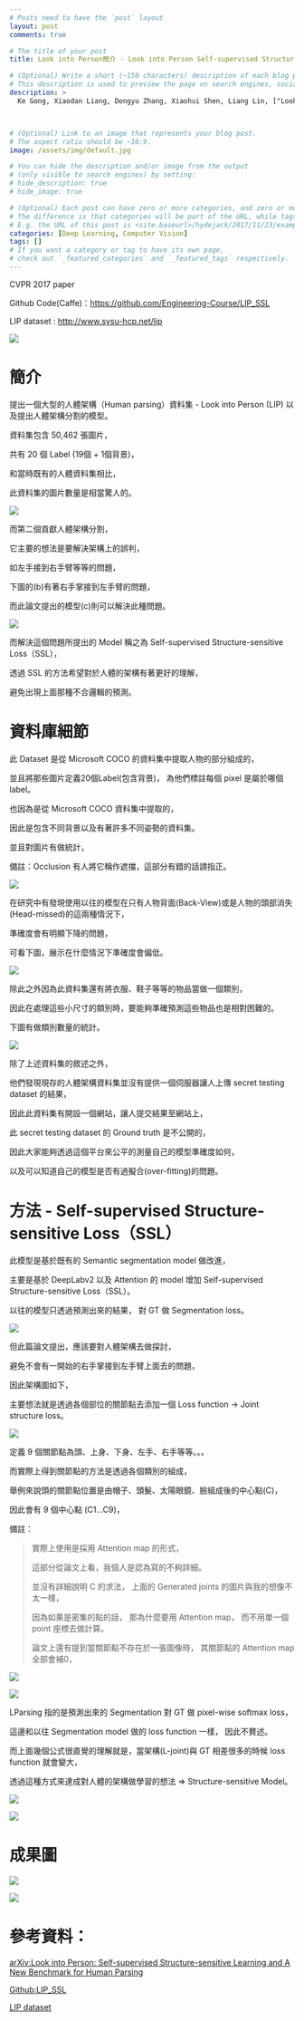 ```yaml
---
# Posts need to have the `post` layout
layout: post
comments: true

# The title of your post
title: Look into Person簡介 - Look into Person Self-supervised Structure-sensitive Learning and A New Benchmark for Human Parsing

# (Optional) Write a short (~150 characters) description of each blog post.
# This description is used to preview the page on search engines, social media, etc.
description: >
  Ke Gong, Xiaodan Liang, Dongyu Zhang, Xiaohui Shen, Liang Lin, ["Look into Person: Self-supervised Structure-sensitive Learning and A New Benchmark for Human Parsing"](https://arxiv.org/abs/1703.05446), arXiv:1703.05446



# (Optional) Link to an image that represents your blog post.
# The aspect ratio should be ~16:9.
image: /assets/img/default.jpg

# You can hide the description and/or image from the output
# (only visible to search engines) by setting:
# hide_description: true
# hide_image: true

# (Optional) Each post can have zero or more categories, and zero or more tags.
# The difference is that categories will be part of the URL, while tags will not.
# E.g. the URL of this post is <site.baseurl>/hydejack/2017/11/23/example-content/
categories: [Deep Learning, Computer Vision]
tags: []
# If you want a category or tag to have its own page,
# check out `_featured_categories` and `_featured_tags` respectively.
---
```

CVPR 2017 paper

Github Code(Caffe)：https://github.com/Engineering-Course/LIP_SSL

LIP dataset : http://www.sysu-hcp.net/lip

![](/assets/img/2018-08-28-Look-into-Person/demo1.png)

# 簡介

提出一個大型的人體架構（Human parsing）資料集 - Look into Person (LIP) 以及提出人體架構分割的模型。

資料集包含 50,462 張圖片，

共有 20 個 Label (19個 + 1個背景)，

和當時既有的人體資料集相比，

此資料集的圖片數量是相當驚人的。

![](/assets/img/2018-08-28-Look-into-Person/table1.png)

而第二個貢獻人體架構分割，

它主要的想法是要解決架構上的誤判，

如左手接到右手臂等等的問題，

下圖的(b)有著右手掌接到左手臂的問題，

而此論文提出的模型(c)則可以解決此種問題。

![](/assets/img/2018-08-28-Look-into-Person/fig2.png)

而解決這個問題所提出的 Model 稱之為  Self-supervised Structure-sensitive Loss（SSL），

透過 SSL 的方法希望對於人體的架構有著更好的理解，

避免出現上面那種不合邏輯的預測。

#  資料庫細節

此 Dataset 是從 Microsoft COCO 的資料集中提取人物的部分組成的，

並且將那些圖片定義20個Label(包含背景)， 為他們標註每個 pixel 是屬於哪個 label。

也因為是從 Microsoft COCO 資料集中提取的，

因此是包含不同背景以及有著許多不同姿勢的資料集。

並且對圖片有做統計，

備註：Occlusion 有人將它稱作遮擋，這部分有錯的話請指正。

![](/assets/img/2018-08-28-Look-into-Person/fig4.png)

在研究中有發現使用以往的模型在只有人物背面(Back-View)或是人物的頭部消失(Head-missed)的這兩種情況下，

準確度會有明顯下降的問題，

可看下圖，展示在什麼情況下準確度會偏低。

![](/assets/img/2018-08-28-Look-into-Person/fig5.png)

除此之外因為此資料集還有將衣服、鞋子等等的物品當做一個類別，

因此在處理這些小尺寸的類別時，要能夠準確預測這些物品也是相對困難的。

下圖有做類別數量的統計。

![](/assets/img/2018-08-28-Look-into-Person/fig3.png)

除了上述資料集的敘述之外，

他們發現現存的人體架構資料集並沒有提供一個伺服器讓人上傳 secret testing dataset 的結果，

因此此資料集有開設一個網站，讓人提交結果至網站上，

此 secret testing dataset 的 Ground truth 是不公開的， 

因此大家能夠透過這個平台來公平的測量自己的模型準確度如何，

以及可以知道自己的模型是否有過擬合(over-fitting)的問題。


# 方法 - Self-supervised Structure-sensitive Loss（SSL）

此模型是基於既有的 Semantic segmentation model 做改進，

主要是基於 DeepLabv2 以及 Attention 的 model 增加 Self-supervised Structure-sensitive Loss（SSL）。

以往的模型只透過預測出來的結果， 對 GT 做 Segmentation loss。

![](/assets/img/2018-08-28-Look-into-Person/fig1.png)

但此篇論文提出，應該要對人體架構去做探討，

避免不會有一開始的右手掌接到左手臂上面去的問題，

因此架構圖如下，

主要想法就是透過各個部位的關節點去添加一個 Loss function -> Joint structure loss。

![](/assets/img/2018-08-28-Look-into-Person/fig6.png)

定義 9 個關節點為頭、上身、下身、左手、右手等等。。。

而實際上得到關節點的方法是透過各個類別的組成，

舉例來說頭的關節點位置是由帽子、頭髮、太陽眼鏡、臉組成後的中心點(C)，

因此會有 9 個中心點 (C1...C9)， 

備註：
> 實際上使用是採用 Attention map 的形式，
> 
> 這部分從論文上看，我個人是認為寫的不夠詳細。
>
> 並沒有詳細說明 C 的求法， 上面的 Generated joints 的圖片與我的想像不太一樣，
>
> 因為如果是密集的點的話， 那為什麼要用 Attention map， 而不用單一個 point 座標去做計算。
> 
> 論文上還有提到當關節點不存在於一張圖像時， 其關節點的 Attention map 全部會補0，

![](/assets/img/2018-08-28-Look-into-Person/eq1.png)

![](/assets/img/2018-08-28-Look-into-Person/eq2.png)

LParsing 指的是預測出來的 Segmentation 對 GT 做 pixel-wise softmax loss，

這邊和以往 Segmentation model 做的 loss function 一樣， 因此不贅述。

而上面幾個公式很直覺的理解就是，當架構(L-joint)與 GT 相差很多的時候 loss function 就會變大，

透過這種方式來達成對人體的架構做學習的想法 => Structure-sensitive Model。


![](/assets/img/2018-08-28-Look-into-Person/table4.png)

![](/assets/img/2018-08-28-Look-into-Person/table2-3.png)

# 成果圖

![](/assets/img/2018-08-28-Look-into-Person/fig7.png)

![](/assets/img/2018-08-28-Look-into-Person/fig8.png)



# 參考資料：

[arXiv:Look into Person: Self-supervised Structure-sensitive Learning and A New Benchmark for Human Parsing]

[Github:LIP_SSL]

[LIP dataset]

[arXiv:Look into Person: Self-supervised Structure-sensitive Learning and A New Benchmark for Human Parsing]:https://arxiv.org/abs/1703.05446

[Github:LIP_SSL]:https://github.com/Engineering-Course/LIP_SSL

[LIP dataset]:http://www.sysu-hcp.net/lip/

